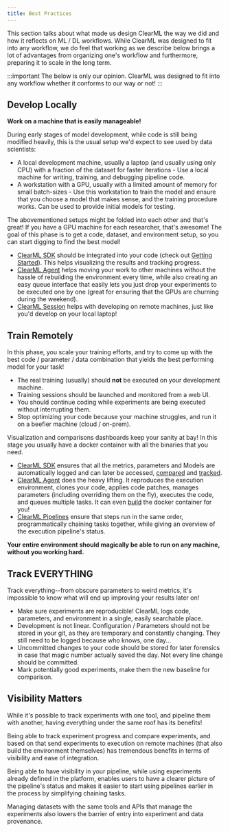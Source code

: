 ```yaml
---
title: Best Practices
---
```


This section talks about what made us design ClearML the way we did and how it reflects on ML / DL workflows.
While ClearML was designed to fit into any workflow, we do feel that working as we describe below brings a lot of advantages from organizing one's workflow
and furthermore, preparing it to scale in the long term.

:::important
The below is only our opinion. ClearML was designed to fit into any workflow whether it conforms to our way or not!
:::

## Develop Locally

**Work on a machine that is easily manageable!** 

During early stages of model development, while code is still being modified heavily, this is the usual setup we'd expect to see used by data scientists:

  - A local development machine, usually a laptop (and usually using only CPU) with a fraction of the dataset for faster 
    iterations - Use a local machine for writing, training, and debugging pipeline code. 
  - A workstation with a GPU, usually with a limited amount of memory for small batch-sizes - Use this workstation to train 
    the model and ensure that you choose a model that makes sense, and the training procedure works. Can be used to provide initial models for testing. 

The abovementioned setups might be folded into each other and that's great! If you have a GPU machine for each researcher, that's awesome! 
The goal of this phase is to get a code, dataset, and environment setup, so you can start digging to find the best model!

- [ClearML SDK](../../clearml_sdk/clearml_sdk.md) should be integrated into your code (check out [Getting Started](ds_first_steps.md)). 
  This helps visualizing the results and tracking progress.
- [ClearML Agent](../../clearml_agent.md) helps moving your work to other machines without the hassle of rebuilding the environment every time, 
  while also creating an easy queue interface that easily lets you just drop your experiments to be executed one by one
  (great for ensuring that the GPUs are churning during the weekend).
- [ClearML Session](../../apps/clearml_session.md) helps with developing on remote machines, just like you'd develop on your local laptop!

## Train Remotely

In this phase, you scale your training efforts, and try to come up with the best code / parameter / data combination that 
yields the best performing model for your task!

  - The real training (usually) should **not** be executed on your development machine.
  - Training sessions should be launched and monitored from a web UI.
  - You should continue coding while experiments are being executed without interrupting them.
  - Stop optimizing your code because your machine struggles, and run it on a beefier machine (cloud / on-prem).

Visualization and comparisons dashboards keep your sanity at bay! In this stage you usually have a docker container with all the binaries 
that you need. 
- [ClearML SDK](../../clearml_sdk/clearml_sdk.md) ensures that all the metrics, parameters and Models are automatically logged and can later be 
  accessed, [compared](../../webapp/webapp_exp_comparing.md) and [tracked](../../webapp/webapp_exp_track_visual.md).
- [ClearML Agent](../../clearml_agent.md) does the heavy lifting. It reproduces the execution environment, clones your code, 
  applies code patches, manages parameters (including overriding them on the fly), executes the code, and queues multiple tasks.
  It can even [build](../../clearml_agent.md#exporting-a-task-into-a-standalone-docker-container) the docker container for you!  
- [ClearML Pipelines](../../pipelines/pipelines.md) ensure that steps run in the same order, 
  programmatically chaining tasks together, while giving an overview of the execution pipeline's status.

**Your entire environment should magically be able to run on any machine, without you working hard.** 

## Track EVERYTHING

Track everything--from obscure parameters to weird metrics, it's impossible to know what will end up
improving your results later on!

- Make sure experiments are reproducible! ClearML logs code, parameters, and environment in a single, easily searchable place. 
- Development is not linear. Configuration / Parameters should not be stored in your git, as
  they are temporary and constantly changing. They still need to be logged because who knows, one day...
- Uncommitted changes to your code should be stored for later forensics in case that magic number actually saved the day. Not every line change should be committed.
- Mark potentially good experiments, make them the new baseline for comparison.

## Visibility Matters

While it's possible to track experiments with one tool, and pipeline them with another, having 
everything under the same roof has its benefits! 

Being able to track experiment progress and compare experiments, and based on that send experiments to execution on remote
machines (that also build the environment themselves) has tremendous benefits in terms of visibility and ease of integration.

Being able to have visibility in your pipeline, while using experiments already defined in the platform, 
enables users to have a clearer picture of the pipeline's status 
and makes it easier to start using pipelines earlier in the process by simplifying chaining tasks.

Managing datasets with the same tools and APIs that manage the experiments also lowers the barrier of entry into 
experiment and data provenance.
